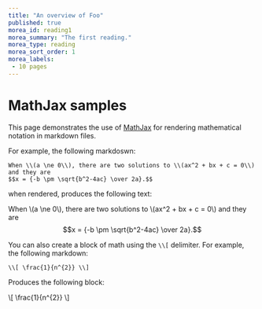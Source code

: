 ```yaml
---
title: "An overview of Foo"
published: true
morea_id: reading1
morea_summary: "The first reading."
morea_type: reading
morea_sort_order: 1
morea_labels:
 - 10 pages
---
```


# MathJax samples

This page demonstrates the use of [MathJax](http://www.mathjax.org) for rendering mathematical notation in markdown files.

For example, the following markdoswn:

```
When \\(a \ne 0\\), there are two solutions to \\(ax^2 + bx + c = 0\\) and they are
$$x = {-b \pm \sqrt{b^2-4ac} \over 2a}.$$
```

when rendered, produces the following text:

When \\(a \ne 0\\), there are two solutions to \\(ax^2 + bx + c = 0\\) and they are
$$x = {-b \pm \sqrt{b^2-4ac} \over 2a}.$$

You can also create a block of math using the `\\[` delimiter. For example, the following markdown: 

```
\\[ \frac{1}{n^{2}} \\]
```

Produces the following block:

\\[ \frac{1}{n^{2}} \\]